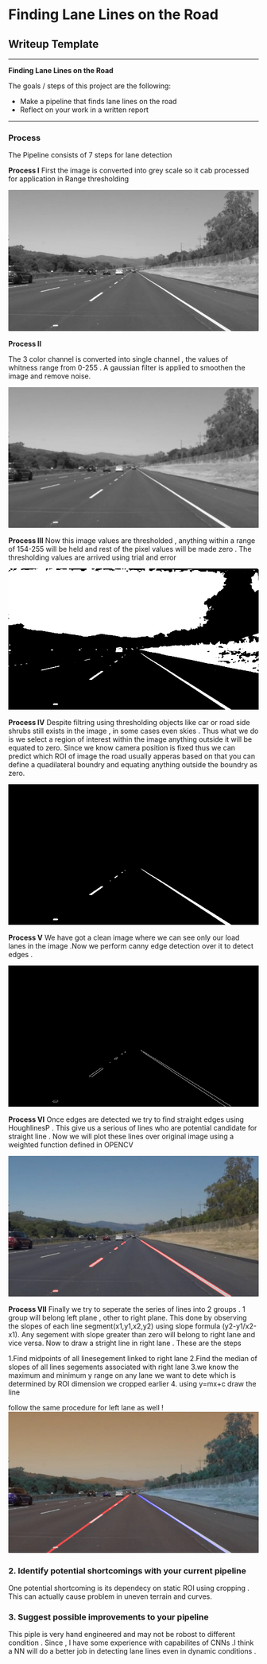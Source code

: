 # **Finding Lane Lines on the Road** 

## Writeup Template



---

**Finding Lane Lines on the Road**

The goals / steps of this project are the following:
* Make a pipeline that finds lane lines on the road
* Reflect on your work in a written report


[//]: # (Image References)

[image1]: ./Results_images/Hough_lines_soft.jpg "Hough_lines_soft"
[image2]: ./Results_images/gaussian_bluring.jpg "Gaussian blurrings"
[image3]: ./Results_images/Range_thresholding.jpg "thresholding"
[image4]: ./Results_images/ROI_crop.jpg "Cropping ROI"
[image5]: ./Results_images/canny_edges.jpg "canny_detection"
[image6]: ./Results_images/output.jpg "Final"
[image7]: ./Results_images/grayscale.jpg "Grey"

---

### Process


The Pipeline consists of 7 steps for lane detection

**Process I**
First the image is converted into grey scale so it cab processed for application in Range thresholding 

![alt text][image7]

**Process II**

The 3 color channel is converted into single channel , the values of whitness range from 0-255 . A gaussian filter is applied to smoothen the image and remove noise. 

![alt text][image2]

**Process III**
Now this image values are thresholded , anything within a range of 154-255 will be held and rest of the pixel values will be made zero . The thresholding values are arrived using trial and error 

![alt text][image3]

**Process IV**
Despite filtring using thresholding objects like car or road side shrubs still exists in the image , in some cases even skies .
Thus what we do is we select a region of interest within the image anything outside it will be equated to zero. Since we know camera position is fixed thus we can predict which ROI of image the road usually apperas based on that you can define a quadilateral boundry and equating anything outside the boundry as zero. 

![alt text][image4]

**Process V**
We have got a clean image where we can see only our load lanes in the image .Now we perform canny edge detection over it to detect edges . 

![alt text][image5]

**Process VI**
Once edges are detected we try to find straight edges using HoughlinesP . This give us a serious of lines who are potential candidate for straight line . Now we will plot these lines over original image using a weighted function defined in OPENCV 

![alt text][image1]

**Process VII**
Finally we try to seperate the series of lines into 2 groups . 1 group will belong left plane , other to right plane. This done by observing the slopes of each line segment(x1,y1,x2,y2) using slope formula (y2-y1/x2-x1). Any segement with slope greater than zero will belong to right lane and vice versa. Now to draw a stright line in right lane . These are the steps

1.Find midpoints of all linesegement linked to right lane
2.Find the median of slopes of all lines segements associated with right lane
3.we know the maximum and minimum y range on any lane we want to  dete which is determined by ROI dimension we cropped earlier
4. using y=mx+c draw the line

follow the same procedure for left lane as well !
![alt text][image6]

### 2. Identify potential shortcomings with your current pipeline

One potential shortcoming is its dependecy on static ROI using cropping . This can actually cause problem in uneven terrain and curves.


### 3. Suggest possible improvements to your pipeline

This piple is very hand engineered and may not be robost to different condition . Since , I have some experience with capabilites of CNNs .I think a NN will do a better job in detecting lane lines even in dynamic conditions .
